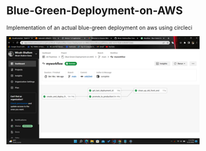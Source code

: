 # Blue-Green-Deployment-on-AWS

Implementation of an actual blue-green deployment on aws using circleci

![build_success](./img/2022-06-22_235447cc.png)
